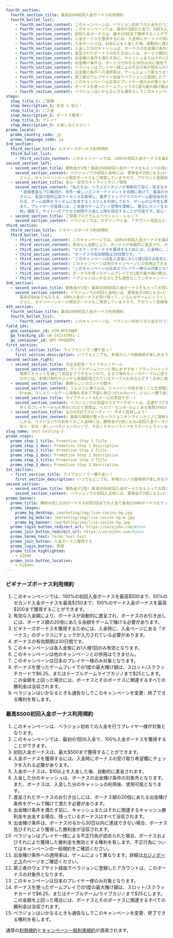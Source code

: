 ```yaml
---
fourth_section:
  fourth_section_title: 最高$500初回入金ボーナス利用規約
  fourth_bullet_list:
    - fourth_section_content: このキャンペーンは、ベラジョン初めての入金を行うプレイヤー様が対象となります。
    - fourth_section_content: このキャンペーンでは、最初の1回の入金で、100％入金ボーナスを獲得することができます。
    - fourth_section_content: 初回入金ボーナスは、最大$500まで獲得することができます。
    - fourth_section_content: 入金ボーナスを獲得するには、入金時にボーナスの受け取り希望欄にチェックを入れる必要があります。
    - fourth_section_content: 入金ボーナスは、$10以上を入金した後、自動的に進呈されます。
    - fourth_section_content: 入金した分のキャッシュは、ボーナスの出金賭け条件の対象外となります。また、ボーナスは、入金した分のキャッシュの利用後、使用可能となります。
    - fourth_section_content: 進呈されたボーナスのお引き出しには、ボーナス額の20倍にあたる出金賭け条件をゲームで賭けて満たす必要があります。
    - fourth_section_content: 出金賭け条件を満たす前に、キャッシュまたはそれに関連するキャッシュ勝利金を出金する場合、残っているボーナスはすべて没収されます。
    - fourth_section_content: 出金賭け条件は、ボーナス付与から30日以内に達成できない場合、ボーナス及びそれにより獲得した勝利金が没収されます。
    - fourth_section_content: ベラジョンはプレイヤー様による不正行為が認められた場合、ボーナスおよびそれにより獲得した勝利金を無効とする権利を有します。不正行為についてはキャンペーンの一般規約をご確認ください。
    - fourth_section_content: 出金賭け条件への適用率は、ゲームによって異なります。詳細はカジノボーナスのページをご確認ください。
    - fourth_section_content: 第三者のウェブサイト経由でベラジョンに登録したアカウントは、このボーナスの対象外となります。
    - fourth_section_content: このキャンペーンは日本のプレイヤー様のみ対象となります。
    - fourth_section_content: ボーナスを使ったゲームプレイでの1度の最大賭け額は、スロット/スクラッチカードで$6.25、またはテーブルゲーム/ライブカジノまで$25とします。この金額を上回った場合には、ボーナスとそのボーナスに関連するすべての勝利金は没収されます。
    - fourth_section_content: ベラジョンはいかなるときも通告なしでこのキャンペーンを変更、終了できる権利を有します。
steps:
  step_title_1: ご登録
  step_description_1: 安全 & 安心！
  step_title_2: ご入金
  step_description_2: ボーナス獲得！
  step_title_3: プレイ!
  step_description_3: お楽しみください！
promo_locale:
  promo_country_code: jp
  promo_language_code: ja
3rd_section:
  third_section_title: ビギナーズボーナス利用規約
  third_bullet_list:
    - third_section_content: このキャンペーンでは、100%の初回入金ボーナスを最高$500まで、50%のセカンド入金ボーナスを最高$250まで、100%のサード入金ボーナスを最高$200まで獲得することができます。
second_section_left:
  - second_section_title: 勝負金が2倍！最高$500初回入金ボーナスをもらってお得にプレイ！
    second_section_content: ベラジョンでの初回入金時には、軍資金が2倍になる★ビギナーズボーナス★がお待ちしています！最高$500までもらえる、100%入金ボーナスを受け取って、いろんなゲームにトライしてみましょう！
      さらに、キャンペーンメール限定ボーナスもご用意していますので、アカウント登録後、キャンペーンメールの配信設定をオンにすることをお忘れなく♪
  - second_section_title: 安心・安全のオンラインカジノ環境
    second_section_content: "私たちは、ベラジョンカジノが革新的で安心・安全なオンラインカジノであり、食パン以来の大発明★と自負しています\
      ！経験豊富なプロ集団が、世界一楽しいエンターテイメントを目標に掲げて、最高のカジノ体験をお届けします！
      さらに、各国の政府公認ライセンスを取得し、業界でトップクラスのゲーム配信会社を導入。カジノで遊べる製品は、ランダム・ナンバー・ジェネレーターと呼ば\
      れる、ゲーム結果をランダムに生成するシステムを利用しており、ゲームの公平性も第三者機関によって保証されています。
      また、プレイヤーの皆様には、ご自身のゲームプレイ習慣を理解し、健全にカジノをお楽しみいただきたいと思っています。当サイトでご利用いただける「自己規\
      制」機能で、サイトへのアクセス制限や入金に上限を設定することが可能です。安心・安全に、楽しくカジノライフを始めちゃおう！ "
  - second_section_title: ご褒美プログラムとベラジョン・ショップ
    second_section_content: ベラジョンでは、ログインや入金、アカウント認証など、サイト上で行うあらゆるアクションにより、ご褒美としてコインがもらえます。これらのコインは、ベラジョン・ショップでのお得なアイテムを購入時に使用できちゃいます！コインが増えるとレベルも更新され、入金ボーナス、フリースピン、特定のゲームで利用できるボーナスなど、様々なアイテムの購入が可能になります。期間限定アイテムやお得なアイテムも盛りだくさん！中には、キャッシュに変換できるコインもありますよ！ベラジョン・ショップでは様々な人気アイテムを多数取り揃えていますので、ぜひ合わせてご利用ください♪
third_section:
  third_section_title: ビギナーズボーナス利用規約
  third_bullet_list:
    - third_section_content: このキャンペーンでは、100%の初回入金ボーナスを最高$500まで、50%のセカンド入金ボーナスを最高$250まで、100%のサード入金ボーナスを最高$200まで獲得することができます。
    - third_section_content: 有効な入金額により、ボーナスが自動的に進呈され、ボーナスのお引き出しには、ボーナス額の20倍にあたる金額をゲームで賭ける必要があります。
    - third_section_content: "ビギナーズボーナスを獲得するためには、入金時に、入金ページにある「ボーナス」のボックスにチェックが入力されている必要があります。 "
    - third_section_content: "ボーナスの有効期限は30日間です。 "
    - third_section_content: "このキャンペーンは各入金毎にお1人様1回のみ有効となります。 "
    - third_section_content: このキャンペーンは他のキャンペーンとの併用はできません。
    - third_section_content: "このキャンペーンは日本のプレイヤー様のみ対象となります。 "
    - third_section_content: ボーナスを使ったゲームプレイでの1度の最大賭け額は、スロット/スクラッチカードで$6.25、またはテーブルゲーム/ライブカジノまで$25とします。この金額を上回った場合には、ボーナスとそのボーナスに関連するすべての勝利金は没収されます。
    - third_section_content: ベラジョンはいかなるときも通告なしでこのキャンペーンを変更、終了できる権利を有します。
2nd_section:
  - second_section_title: 勝負金が2倍! 最高$500初回入金ボーナスをもらってお得にプレイ
    second_section_content: ベラジョンでの初回入金時には、軍資金が2倍になる★ビギナーズボーナス★がお待ちしています!
      最高$500までもらえる、100%入金ボーナスを受け取って、いろんなゲームにトライしてみましょう！
      さらに、キャンペーンメール限定ボーナスもご用意していますので、アカウント登録後、キャンペーンメールの配信設定をオンにすることをお忘れなく♪
4th_section:
  fourth_section_title: 最高$500初回入金ボーナス利用規約
  fourth_bullet_list:
    - fourth_section_content: このキャンペーンは、ベラジョン初めての入金を行うプレイヤー様が対象となります。
field_ids:
  gtm_container_id: GTM-MFD3NKM
  ga_tracking_id: UA-142143961-1
  go_container_id: OPT-PHSNXP6
first_section:
  - first_section_title: ライブカジノで一攫千金ッ！
    first_section_description: いつでもどこでも、本場カジノの臨場感が楽しめるライブカジノ。ディーラーの動きがリアルタイムで見えるので、イカサマの心配もありません。しかも、還元率は他のギャンブルよりもはるかに高いともいわれています。パチスロの一般的な還元率は約80%と言われていますが、オンラインカジノでは、なんと最低でも「95％」はあるんです！さぁ、日本No.1オンラインカジノのベラジョンで、今をときめく最先端のライブカジノを堪能しましょう！
second_section_right:
  - second_section_title: 完全生配信！ライブカジノゲーム
    second_section_content: テーブルゲームファンに特におすすめ！ブラックジャックやルーレット、バカラやビデオポーカーなど、バライティ豊かなゲームをと揃えています♪しかも、ライブカジノだから、リアルタイムでディーラーと対戦できるんです！
      実際にチャットを通じて会話までできちゃうので、まるで海外カジノのテーブルに座り、実際にディーラーと対戦してるかのような感覚を味わえます！
      なかには、本場の海外カジノから直接配信されているテーブルもあるんです！日本に居ながらにして本場カジノがお手軽に体験できちゃう、オンラインカジノならではのライブゲームはクセになること間違いなし★
  - second_section_title: 素晴らしいスロットの数々
    second_section_content: リムジンに乗り込み、シャンパンの栓を抜くことを想像しながら、人気スロットゲームをプレイし始めませんか？パチスロ風スロットの元祖、Hawaiian
      Dream、クレイジーなゲーム体験を求めて宇宙に旅立つStarburst、さらに一攫千金ジャックポットゲームなど。今すぐプレイして、お気に入りゲームを見つけてみてください！もちろん、パソコン、モバイルなど、利用端末に関わらず、いつでもどこでも最高のゲームをお楽しみいただけます！
  - second_section_title: ライブチャット＆Eメール日本語サポート
    second_section_content: ベラジョンの日本語カスタマーサポートは、迅速かつ丁寧！何かお困りのことがありましたら、お気軽にお問い合わせください♪
      多くのプレイヤーからお寄せいただく質問は、ヘルプ・センタ―のよくある質問(FAQ)または「ヘルプ」よりご確認いただけます。
  - second_section_title: ものの5分でスピーディー! 今すぐ登録しよう!
    second_section_content: 最高の環境が整ったベラジョンオンラインカジノに登録するなら今でしょ！
      しかも、ベラジョンでの初めてのご入金時には、勝負金が2倍になる★初回入金ボーナス★が、最大$500までもらえます！
      安心・安全・楽しいベラジョンカジノで、今日こそカジノライフをスタートしちゃいましょう！グッドラック！
slug_name: test-testing-2
promo_steps:
  promo_step_1_title: Promotion Step 1 Title
  promo_step_1_desc: Promotion Step 1 Description
  promo_step_2_title: Promotion Step 2 Title
  promo_step_2_desc: Promotion Step 2 Description
  promo_step_3_title: Promotion Step 3 Title
  promo_step_3_desc: Promotion Step 3 Description
1st_section:
  - first_section_title: ライブカジノで一攫千金ッ！
    first_section_description: いつでもどこでも、本場カジノの臨場感が楽しめるライブカジノ。ディーラーの動きがリアルタイムで見えるので、イカサマの心配もありません。しかも、還元率は他のギャンブルよりもはるかに高いともいわれています。パチスロの一般的な還元率は約80%と言われていますが、オンラインカジノでは、なんと最低でも「95％」はあるんです！さぁ、日本No.1オンラインカジノのベラジョンで、今をときめく最先端のライブカジノを堪能しましょう！
second_section:
  - second_section_title: 勝負金が2倍! 最高$500初回入金ボーナスをもらってお得にプレイ
    second_section_content: ベラジョンでの初回入金時には、軍資金が2倍になる★ビギナーズボーナス★がお待ちしています!     最高$500までもらえる、100%入金ボーナスを受け取って、いろんなゲームにトライしてみましょう！     さらに、キャンペーンメール限定ボーナスもご用意していますので、アカウント登録後、キャンペーンメールの配信設定をオンにすることをお忘れなく♪
promo_banner:
  promo_title: 無料お試し$10ボーナス＆初回3回までの入金で最高$1000ボーナスをゲット！
  promo_images:
    promo_bg_desktop: /marketing/img/live-casino-bg.jpg
    promo_bg_mobile: /marketing/img/live-casino-bg-m.jpg
    promo_bg_banner: /marketing/img/live-casino-bg.jpg
  promo_login_button_redirect_url: https://verajohn.com/#join
  promo_join_button_redirect_url: https://verajohn.com/#join
  promo_terms_text: terms text test
  promo_join_button: 入金ボーナス獲得する
  promo_login_button: 登録
  promo_title_highlighted:
    - $1000
  promo_join_button_location:
    - hidden
---
```

<section id="section5">
    <div class="container">
        <div>
            <h3>ビギナーズボーナス利用規約</h3>
            <ol>
              <li>このキャンペーンでは、100%の初回入金ボーナスを最高$500まで、50%のセカンド入金ボーナスを最高$250まで、100%のサード入金ボーナスを最高$200まで獲得することができます。</li>
              <li>有効な入金額により、ボーナスが自動的に進呈され、ボーナスのお引き出しには、ボーナス額の20倍にあたる金額をゲームで賭ける必要があります。</li>
              <li>ビギナーズボーナスを獲得するためには、入金時に、入金ページにある「ボーナス」のボックスにチェックが入力されている必要があります。</li> 
              <li>ボーナスの有効期限は30日間です。</li>
              <li>このキャンペーンは各入金毎にお1人様1回のみ有効となります。</li>
              <li>このキャンペーンは他のキャンペーンとの併用はできません。</li>
              <li>このキャンペーンは日本のプレイヤー様のみ対象となります。</li>
              <li>ボーナスを使ったゲームプレイでの1度の最大賭け額は、スロット/スクラッチカードで$6.25、またはテーブルゲームライブカジノまで$25とします。この金額を上回った場合には、ボーナスとそのボーナスに関連するすべての勝利金は没収されます。</li>
              <li>ベラジョンはいかなるときも通告なしでこのキャンペーンを変更、終了できる権利を有します。</li>
            </ol>
            <h3>最高$500初回入金ボーナス利用規約</h3>
            <ol>
                <li>このキャンペーンは、ベラジョン初めての入金を行うプレイヤー様が対象となります。</li>
                <li>このキャンペーンでは、最初の1回の入金で、100％入金ボーナスを獲得することができます。</li>
                <li>初回入金ボーナスは、最大$500まで獲得することができます。</li>
                <li>入金ボーナスを獲得するには、入金時にボーナスの受け取り希望欄にチェックを入れる必要があります。</li>
                <li>入金ボーナスは、$10以上を入金した後、自動的に進呈されます。</li>
                <li>入金した分のキャッシュは、ボーナスの出金賭け条件の対象外となります。また、ボーナスは、入金した分のキャッシュの利用後、使用可能となります。</li>
                <li>進呈されたボーナスのお引き出しには、ボーナス額の20倍にあたる出金賭け条件をゲームで賭けて満たす必要があります。</li>
                <li>出金賭け条件を満たす前に、キャッシュまたはそれに関連するキャッシュ勝利金を出金する場合、残っているボーナスはすべて没収されます。</li>
                <li>出金賭け条件は、ボーナス付与から30日以内に達成できない場合、ボーナス及びそれにより獲得した勝利金が没収されます。</li>
                <li>ベラジョンはプレイヤー様による不正行為が認められた場合、ボーナスおよびそれにより獲得した勝利金を無効とする権利を有します。不正行為についてはキャンペーンの一般規約をご確認ください。</li>
                <li>出金賭け条件への適用率は、ゲームによって異なります。詳細は<a href="https://www.verajohn.com/ja/about/our-casino-bonuses">カジノボーナス</a>のページをご確認ください。</li>
                <li>第三者のウェブサイト経由でベラジョンに登録したアカウントは、このボーナスの対象外となります。</li>
                <li>このキャンペーンは日本のプレイヤー様のみ対象となります。</li>
                <li>ボーナスを使ったゲームプレイでの1度の最大賭け額は、スロット/スクラッチカードで$6.25、またはテーブルゲーム/ライブカジノまで$25とします。この金額を上回った場合には、ボーナスとそのボーナスに関連するすべての勝利金は没収されます。</li>
                <li>ベラジョンはいかなるときも通告なしでこのキャンペーンを変更、終了できる権利を有します。</li>
            </ol>
            <p>通常の<a href="https://verajohn.com/about/terms-and-conditions">利用規約</a>と<a href="https://verajohn.com/about/promotions-terms-and-conditions">キャンペーン一般利用規約</a>が適用されます。</p>
            <div class="separator"> </div>
        </div>
    </div>
</section>
